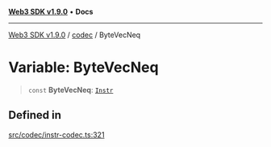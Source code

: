 [**Web3 SDK v1.9.0**](../../../README.md) • **Docs**

***

[Web3 SDK v1.9.0](../../../globals.md) / [codec](../README.md) / ByteVecNeq

# Variable: ByteVecNeq

> `const` **ByteVecNeq**: [`Instr`](../type-aliases/Instr.md)

## Defined in

[src/codec/instr-codec.ts:321](https://github.com/Mystic-Nayy/alephium-web3/blob/ee41f5e0e7d7fb0b155fe62f05b2ac03772895ca/packages/web3/src/codec/instr-codec.ts#L321)
